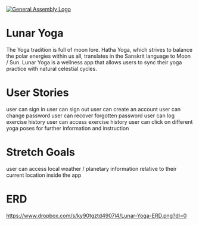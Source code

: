 [![General Assembly Logo](https://camo.githubusercontent.com/1a91b05b8f4d44b5bbfb83abac2b0996d8e26c92/687474703a2f2f692e696d6775722e636f6d2f6b6538555354712e706e67)](https://generalassemb.ly/education/web-development-immersive)

# Lunar Yoga

The Yoga tradition is full of moon lore. Hatha Yoga, which strives to balance the polar energies within us all, translates in the Sanskrit language to Moon / Sun. Lunar Yoga is a wellness app that allows users to sync their yoga practice with natural celestial cycles.

# User Stories
user can sign in
user can sign out
user can create an account
user can change password
user can recover forgotten password
user can log exercise history
user can access exercise history
user can click on different yoga poses for further information and instruction

# Stretch Goals
user can access local weather / planetary information relative to their current location inside the app

# ERD
https://www.dropbox.com/s/ky90tgztd4907l4/Lunar-Yoga-ERD.png?dl=0
